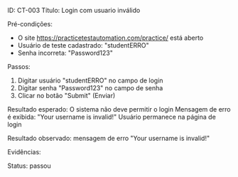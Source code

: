 ID: CT-003
Título: Login com usuario inválido

Pré-condições:
- O site https://practicetestautomation.com/practice/ está aberto
- Usuário de teste cadastrado: "studentERRO"
- Senha incorreta: "Password123"

Passos:
1. Digitar usuário "studentERRO" no campo de login
2. Digitar senha "Password123" no campo de senha
3. Clicar no botão "Submit" (Enviar)

Resultado esperado:
 O sistema não deve permitir o login
 Mensagem de erro é exibida: "Your username is invalid!"
 Usuário permanece na página de login

Resultado observado:
mensagem de erro "Your username is invalid!"

Evidências:




Status:
passou